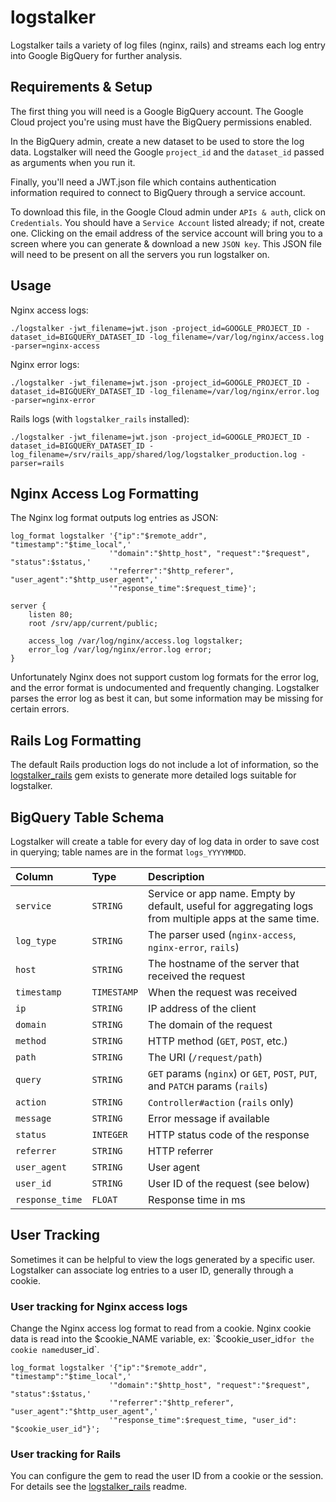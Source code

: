 # logstalker

Logstalker tails a variety of log files (nginx, rails) and streams each log
entry into Google BigQuery for further analysis.

## Requirements & Setup

The first thing you will need is a Google BigQuery account. The Google Cloud
project you're using must have the BigQuery permissions enabled.

In the BigQuery admin, create a new dataset to be used to store the log data.
Logstalker will need the Google `project_id` and the `dataset_id` passed as
arguments when you run it.

Finally, you'll need a JWT.json file which contains authentication information
required to connect to BigQuery through a service account.

To download this file, in the Google Cloud admin under `APIs & auth`, click on
`Credentials`. You should have a `Service Account` listed already; if not,
create one. Clicking on the email address of the service account will bring you
to a screen where you can generate & download a new `JSON key`. This JSON file
will need to be present on all the servers you run logstalker on.

## Usage

Nginx access logs:

    ./logstalker -jwt_filename=jwt.json -project_id=GOOGLE_PROJECT_ID -dataset_id=BIGQUERY_DATASET_ID -log_filename=/var/log/nginx/access.log -parser=nginx-access

Nginx error logs:

    ./logstalker -jwt_filename=jwt.json -project_id=GOOGLE_PROJECT_ID -dataset_id=BIGQUERY_DATASET_ID -log_filename=/var/log/nginx/error.log -parser=nginx-error

Rails logs (with `logstalker_rails` installed):

    ./logstalker -jwt_filename=jwt.json -project_id=GOOGLE_PROJECT_ID -dataset_id=BIGQUERY_DATASET_ID -log_filename=/srv/rails_app/shared/log/logstalker_production.log -parser=rails

## Nginx Access Log Formatting

The Nginx log format outputs log entries as JSON:

    log_format logstalker '{"ip":"$remote_addr", "timestamp":"$time_local",'
                          '"domain":"$http_host", "request":"$request", "status":$status,'
                          '"referrer":"$http_referer", "user_agent":"$http_user_agent",'
                          '"response_time":$request_time}';

    server {
        listen 80;
        root /srv/app/current/public;

        access_log /var/log/nginx/access.log logstalker;
        error_log /var/log/nginx/error.log error;
    }

Unfortunately Nginx does not support custom log formats for the error log, and
the error format is undocumented and frequently changing. Logstalker parses the
error log as best it can, but some information may be missing for certain errors.

## Rails Log Formatting

The default Rails production logs do not include a lot of information, so the
[logstalker_rails](https://github.com/mjp/logstalker_rails) gem exists to generate
more detailed logs suitable for logstalker.

## BigQuery Table Schema

Logstalker will create a table for every day of log data in order to save
cost in querying; table names are in the format `logs_YYYYMMDD`.

Column | Type | Description
:--- | :--- | :---
`service` | `STRING` | Service or app name. Empty by default, useful for aggregating logs from multiple apps at the same time.
`log_type` | `STRING` | The parser used (`nginx-access`, `nginx-error`, `rails`)
`host` | `STRING` | The hostname of the server that received the request
`timestamp` | `TIMESTAMP` | When the request was received
`ip` | `STRING` | IP address of the client
`domain` | `STRING` | The domain of the request
`method` | `STRING` | HTTP method (`GET`, `POST`, etc.)
`path` | `STRING` | The URI (`/request/path`)
`query` | `STRING` | `GET` params (`nginx`) or `GET`, `POST`, `PUT`, and `PATCH` params (`rails`)
`action` | `STRING` | `Controller#action` (`rails` only)
`message` | `STRING` | Error message if available
`status` | `INTEGER` | HTTP status code of the response
`referrer` | `STRING` | HTTP referrer
`user_agent` | `STRING` | User agent
`user_id` | `STRING` | User ID of the request (see below)
`response_time` | `FLOAT` | Response time in ms

## User Tracking

Sometimes it can be helpful to view the logs generated by a specific user.
Logstalker can associate log entries to a user ID, generally through a cookie.

### User tracking for Nginx access logs

Change the Nginx access log format to read from a cookie. Nginx cookie data
is read into the $cookie_NAME variable, ex: `$cookie_user_id` for the cookie
named `user_id`.

    log_format logstalker '{"ip":"$remote_addr", "timestamp":"$time_local",'
                          '"domain":"$http_host", "request":"$request", "status":$status,'
                          '"referrer":"$http_referer", "user_agent":"$http_user_agent",'
                          '"response_time":$request_time, "user_id": "$cookie_user_id"}';

### User tracking for Rails

You can configure the gem to read the user ID from a cookie or the session. 
For details see the [logstalker_rails](https://github.com/mjp/logstalker_rails)
readme.
